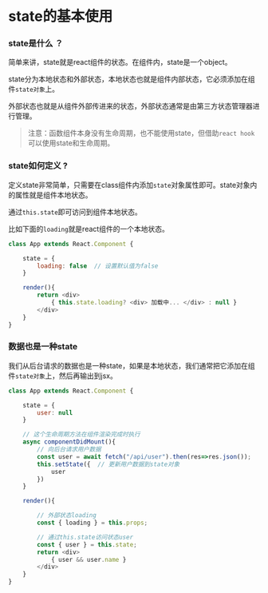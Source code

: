 # state的基本使用

### state是什么 ？

简单来讲，state就是react组件的状态。在组件内，state是一个object。

state分为本地状态和外部状态，本地状态也就是组件内部状态，它必须添加在组件`state对象`上。  

外部状态也就是从组件外部传进来的状态，外部状态通常是由第三方状态管理器进行管理。

> 注意：函数组件本身没有生命周期，也不能使用state，但借助`react hook`可以使用state和生命周期。

### state如何定义 ?  
定义state非常简单，只需要在class组件内添加`state`对象属性即可。state对象内的属性就是组件本地状态。 

通过`this.state`即可访问到组件本地状态。

比如下面的`loading`就是react组件的一个本地状态。
```js
class App extends React.Component {  

    state = {
        loading: false  // 设置默认值为false
    } 

    render(){
        return <div>
            { this.state.loading? <div> 加载中... </div> : null }
        </div>
    }
}
```    

### 数据也是一种state  

我们从后台请求的数据也是一种state，如果是本地状态，我们通常把它添加在组件`state对象`上，然后再输出到jsx。
```js
class App extends React.Component {  

    state = {
        user: null
    } 

    // 这个生命周期方法在组件渲染完成时执行
    async componentDidMount(){
        // 向后台请求用户数据
        const user = await fetch("/api/user").then(res=>res.json());
        this.setState({  // 更新用户数据到state对象
            user
        })
    }

    render(){ 

        // 外部状态loading
        const { loading } = this.props; 

        // 通过this.state访问状态user
        const { user } = this.state;
        return <div>
            { user && user.name }
        </div>
    }
}
```
